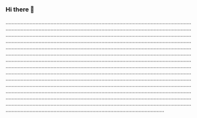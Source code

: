 ### Hi there 👋

..................................................................................................................................................................................................................................................................................................................................................................................................................................................................................................................................................................................................................................................................................................................................................................................................................................................................................................................................................................................................................................................................................................................................................................................................................................................................................................................................................................................................................................................................................................................................................................................................................................................................................................................................................................................................................................................................................................................